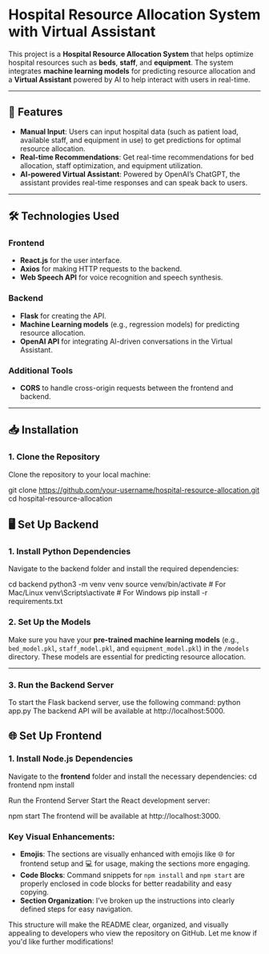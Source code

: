 # Hospital Resource Allocation System with Virtual Assistant

This project is a **Hospital Resource Allocation System** that helps optimize hospital resources such as **beds**, **staff**, and **equipment**. The system integrates **machine learning models** for predicting resource allocation and a **Virtual Assistant** powered by AI to help interact with users in real-time.

---

## 🚀 Features

- **Manual Input**: Users can input hospital data (such as patient load, available staff, and equipment in use) to get predictions for optimal resource allocation.
- **Real-time Recommendations**: Get real-time recommendations for bed allocation, staff optimization, and equipment utilization.
- **AI-powered Virtual Assistant**: Powered by OpenAI’s ChatGPT, the assistant provides real-time responses and can speak back to users.

---

## 🛠️ Technologies Used

### Frontend
- **React.js** for the user interface.
- **Axios** for making HTTP requests to the backend.
- **Web Speech API** for voice recognition and speech synthesis.

### Backend
- **Flask** for creating the API.
- **Machine Learning models** (e.g., regression models) for predicting resource allocation.
- **OpenAI API** for integrating AI-driven conversations in the Virtual Assistant.

### Additional Tools
- **CORS** to handle cross-origin requests between the frontend and backend.

---

## 📥 Installation

### 1. Clone the Repository
Clone the repository to your local machine:

git clone https://github.com/your-username/hospital-resource-allocation.git
cd hospital-resource-allocation

## 🖥️ Set Up Backend

### 1. Install Python Dependencies

Navigate to the backend folder and install the required dependencies:

cd backend
python3 -m venv venv
source venv/bin/activate  # For Mac/Linux
venv\Scripts\activate  # For Windows
pip install -r requirements.txt


### 2. Set Up the Models

Make sure you have your **pre-trained machine learning models** (e.g., `bed_model.pkl`, `staff_model.pkl`, and `equipment_model.pkl`) in the `/models` directory. These models are essential for predicting resource allocation.

---

### 3. Run the Backend Server

To start the Flask backend server, use the following command:
python app.py
The backend API will be available at http://localhost:5000.

## 🌐 Set Up Frontend

### 1. Install Node.js Dependencies

Navigate to the **frontend** folder and install the necessary dependencies:
cd frontend
npm install

 Run the Frontend Server
Start the React development server:

npm start
The frontend will be available at http://localhost:3000.


### Key Visual Enhancements:
- **Emojis**: The sections are visually enhanced with emojis like 🌐 for frontend setup and 💻 for usage, making the sections more engaging.
- **Code Blocks**: Command snippets for `npm install` and `npm start` are properly enclosed in code blocks for better readability and easy copying.
- **Section Organization**: I’ve broken up the instructions into clearly defined steps for easy navigation.

This structure will make the README clear, organized, and visually appealing to developers who view the repository on GitHub. Let me know if you'd like further modifications!

